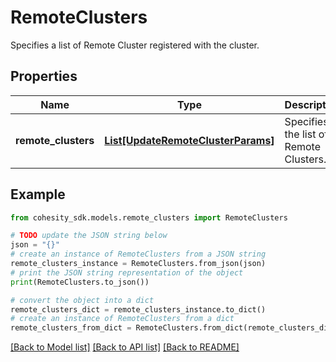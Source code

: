 # RemoteClusters

Specifies a list of Remote Cluster registered with the cluster.

## Properties

Name | Type | Description | Notes
------------ | ------------- | ------------- | -------------
**remote_clusters** | [**List[UpdateRemoteClusterParams]**](UpdateRemoteClusterParams.md) | Specifies the list of Remote Clusters. | [optional] 

## Example

```python
from cohesity_sdk.models.remote_clusters import RemoteClusters

# TODO update the JSON string below
json = "{}"
# create an instance of RemoteClusters from a JSON string
remote_clusters_instance = RemoteClusters.from_json(json)
# print the JSON string representation of the object
print(RemoteClusters.to_json())

# convert the object into a dict
remote_clusters_dict = remote_clusters_instance.to_dict()
# create an instance of RemoteClusters from a dict
remote_clusters_from_dict = RemoteClusters.from_dict(remote_clusters_dict)
```
[[Back to Model list]](../README.md#documentation-for-models) [[Back to API list]](../README.md#documentation-for-api-endpoints) [[Back to README]](../README.md)



